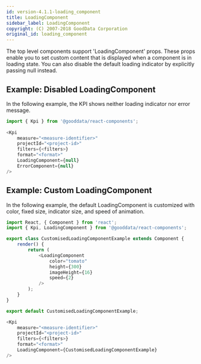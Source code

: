 ```yaml
---
id: version-4.1.1-loading_component
title: LoadingComponent
sidebar_label: LoadingComponent
copyright: (C) 2007-2018 GoodData Corporation
original_id: loading_component
---
```


The top level components support 'LoadingComponent' props. These props enable you to set custom content that is displayed when a component is in loading state. You can also disable the default loading indicator by explicitly passing null instead.

## Example: Disabled LoadingComponent

In the following example, the KPI shows neither loading indicator nor error message.

```javascript
import { Kpi } from '@gooddata/react-components';
 
<Kpi
    measure="<measure-identifier>"
    projectId="<project-id>"
    filters={<filters>}
    format="<format>"
    LoadingComponent={null}
    ErrorComponent={null}
/>
```

## Example: Custom LoadingComponent

In the following example, the default LoadingComponent is customized with color, fixed size, indicator size, and speed of animation.

```javascript
import React, { Component } from 'react';
import { Kpi, LoadingComponent } from '@gooddata/react-components';

export class CustomisedLoadingComponentExample extends Component {
    render() {
        return (
            <LoadingComponent
                color="tomato"
                height={300}
                imageHeight={16}
                speed={2}
            />
        );
    }
}

export default CustomisedLoadingComponentExample;

<Kpi
    measure="<measure-identifier>"
    projectId="<project-id>"
    filters={<filters>}
    format="<format>"
    LoadingComponent={CustomisedLoadingComponentExample}
/>
```
